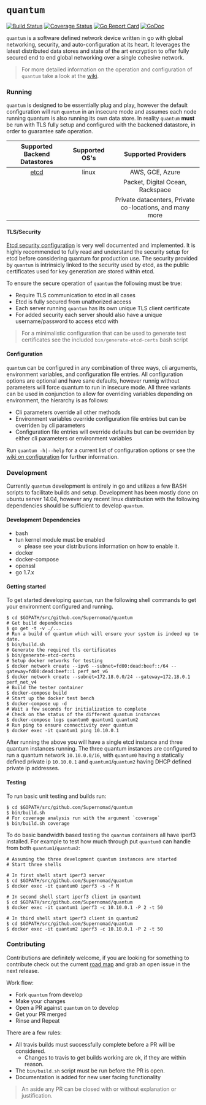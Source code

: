 # `quantum`
[![Build Status](https://travis-ci.org/Supernomad/quantum.svg?branch=develop)](https://travis-ci.org/Supernomad/quantum) [![Coverage Status](https://coveralls.io/repos/github/Supernomad/quantum/badge.svg?branch=develop)](https://coveralls.io/github/Supernomad/quantum?branch=develop) [![Go Report Card](https://goreportcard.com/badge/github.com/Supernomad/quantum)](https://goreportcard.com/report/github.com/Supernomad/quantum) [![GoDoc](https://godoc.org/github.com/Supernomad/quantum?status.png)](https://godoc.org/github.com/Supernomad/quantum)

`quantum` is a software defined network device written in go with global networking, security, and auto-configuration at its heart. It leverages the latest distributed data stores and state of the art encryption to offer fully secured end to end global networking over a single cohesive network.

> For more detailed information on the operation and configuration of `quantum` take a look at the [wiki](https://github.com/Supernomad/quantum/wiki).

### Running
`quantum` is designed to be essentially plug and play, however the default configuration will run `quantum` in an insecure mode and assumes each node running quantum is also running its own data store. In reality `quantum` **must** be run with TLS fully setup and configured with the backened datastore, in order to guarantee safe operation.

| Supported Backend Datastores | Supported OS's | Supported Providers |
|:------------------:|:----:|:---------:|
|[etcd](https://github.com/coreos/etcd)  | linux | AWS, GCE, Azure |
| | | Packet, Digital Ocean, Rackspace |
| | | Private datacenters, Private co-locations, and many more |

#### TLS/Security
[Etcd security configuration](https://coreos.com/etcd/docs/latest/security.html) is very well documented and implemented. It is highly recommended to fully read and understand the security setup for etcd before considering quantum for production use. The security provided by `quantum` is intrinsicly linked to the security used by etcd, as the public certificates used for key generation are stored within etcd.

To ensure the secure operation of `quantum` the following must be true:
- Require TLS communication to etcd in all cases
- Etcd is fully secured from unathorized access
- Each server running `quantum` has its own unique TLS client certificate
- For added security each server should also have a unique username/password to access etcd with

> For a minimalistic configuration that can be used to generate test certificates see the included `bin/generate-etcd-certs` bash script

#### Configuration
`quantum` can be configured in any combination of three ways, cli arguments, environment variables, and configuration file entries. All configuration options are optional and have sane defaults, however runnig without parameters will force quantum to run in insecure mode. All three variants can be used in conjunction to allow for overriding variables depending on environment, the hierarchy is as follows:

- Cli parameters override all other methods
- Environment variables override configuration file entries but can be overriden by cli parameters
- Configuration file entries will override defaults but can be overriden by either cli parameters or environment variables

Run `quantum -h|--help` for a current list of configuration options or see the [wiki on configuration](https://github.com/Supernomad/quantum/wiki/Configuration) for further information.

### Development
Currently `quantum` development is entirely in go and utilizes a few BASH scripts to facilitate builds and setup. Development has been mostly done on ubuntu server 14.04, however any recent linux distribution with the following dependencies should be sufficient to develop `quantum`.

#### Development Dependencies
- bash
- tun kernel module must be enabled
  - please see your distributions information on how to enable it.
- docker
- docker-compose
- openssl
- go 1.7.x

#### Getting started
To get started developing `quantum`, run the following shell commands to get your environment configured and running.

``` shell
$ cd $GOPATH/src/github.com/Supernomad/quantum
# Get build dependencies
$ go get -t -v ./...
# Run a build of quantum which will ensure your system is indeed up to date.
$ bin/build.sh
# Generate the required tls certificates
$ bin/generate-etcd-certs
# Setup docker networks for testing
$ docker network create --ipv6 --subnet=fd00:dead:beef::/64 --gateway=fd00:dead:beef::1 perf_net_v6
$ docker network create --subnet=172.18.0.0/24 --gateway=172.18.0.1 perf_net_v4
# Build the tester container
$ docker-compose build
# Start up the docker test bench
$ docker-compose up -d
# Wait a few seconds for initialization to complete
# Check on the status of the different quantum instances
$ docker-compose logs quantum0 quantum1 quantum2
# Run ping to ensure connectivity over quantum
$ docker exec -it quantum1 ping 10.10.0.1
```
After running the above you will have a single etcd instance and three quantum instances running. The three quantum instances are configured to run a quantum network `10.10.0.0/16`, with `quantum0` having a statically defined private ip `10.10.0.1` and `quantum1`/`quantum2` having DHCP defined private ip addresses.

#### Testing
To run basic unit testing and builds run:

``` shell
$ cd $GOPATH/src/github.com/Supernomad/quantum
$ bin/build.sh
# For coverage analysis run with the argument `coverage`
$ bin/build.sh coverage
```

To do basic bandwidth based testing the `quantum` containers all have iperf3 installed. For example to test how much through put `quantum0` can handle from both `quantum1`/`quantum2`:

``` shell
# Assuming the three development quantum instances are started
# Start three shells

# In first shell start iperf3 server
$ cd $GOPATH/src/github.com/Supernomad/quantum
$ docker exec -it quantum0 iperf3 -s -f M

# In second shell start iperf3 client in quantum1
$ cd $GOPATH/src/github.com/Supernomad/quantum
$ docker exec -it quantum1 iperf3 -c 10.10.0.1 -P 2 -t 50

# In third shell start iperf3 client in quantum2
$ cd $GOPATH/src/github.com/Supernomad/quantum
$ docker exec -it quantum2 iperf3 -c 10.10.0.1 -P 2 -t 50
```

### Contributing
Contributions are definitely welcome, if you are looking for something to contribute check out the current [road map](https://github.com/Supernomad/quantum/milestones) and grab an open issue in the next release.

Work flow:

- Fork `quantum` from develop
- Make your changes
- Open a PR against `quantum` on to develop
- Get your PR merged
- Rinse and Repeat

There are a few rules:

- All travis builds must successfully complete before a PR will be considered.
  - Changes to travis to get builds working are ok, if they are within reason.
- The `bin/build.sh` script must be run before the PR is open.
- Documentation is added for new user facing functionality

> An aside any PR can be closed with or without explanation or justification.
